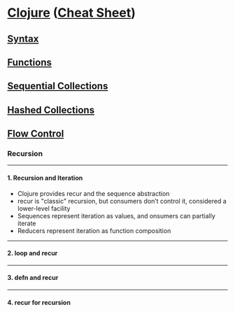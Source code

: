 # <a href="./README.md">Clojure</a> (<a href="https://clojure.org/api/cheatsheet">Cheat Sheet</a>)

## <a href="./Syntax.md">Syntax</a>

## <a href="./Functions.md">Functions</a>

## <a href="./Sequential_Collections.md">Sequential Collections</a>

## <a href="./Hashed_Collections.md">Hashed Collections</a>

## <a href="./Flow_Control.md">Flow Control</a>

### Recursion

<hr>

#### 1. Recursion and Iteration

- Clojure provides recur and the sequence abstraction
- recur is "classic" recursion, but consumers don’t control it, considered a lower-level facility
- Sequences represent iteration as values, and onsumers can partially iterate
- Reducers represent iteration as function composition

<hr>

#### 2. loop and recur

<hr>

#### 3. defn and recur

<hr>

#### 4. recur for recursion


